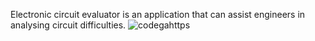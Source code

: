 Electronic circuit evaluator is an application that can assist engineers in analysing circuit difficulties. 
![codegahttps](//api.codiga.io/project/31294/status/svg) 
